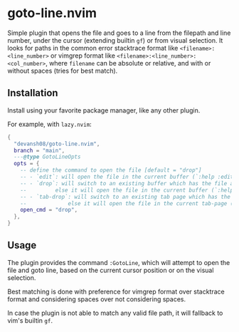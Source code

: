 # goto-line.nvim

Simple plugin that opens the file and goes to a line from the filepath and line number, under the cursor (extending builtin `gf`) or from visual selection.
It looks for paths in the common error stacktrace format like `<filename>:<line_number>` or vimgrep format like `<filename>:<line_number>:<col_number>`, where `filename` can be absolute or relative, and with or without spaces (tries for best match).

## Installation

Install using your favorite package manager, like any other plugin.

For example, with `lazy.nvim`:
```lua
{
  "devansh08/goto-line.nvim",
  branch = "main",
  ---@type GotoLineOpts
  opts = {
    -- define the command to open the file [default = "drop"]
    -- - `edit`: will open the file in the current buffer (`:help :edit`)
    -- - `drop`: will switch to an existing buffer which has the file already open;
    --         else it will open the file in the current buffer (`:help :drop`)
    -- - `tab-drop`: will switch to an existing tab page which has the file already open;
    --             else it will open the file in the current tab-page (`:help :drop`)
    open_cmd = "drop",
  },
}
```

## Usage

The plugin provides the command `:GotoLine`, which will attempt to open the file and goto line, based on the current cursor position or on the visual selection.

Best matching is done with preference for vimgrep format over stacktrace format and considering spaces over not considering spaces.

In case the plugin is not able to match any valid file path, it will fallback to vim's builtin `gf`.
